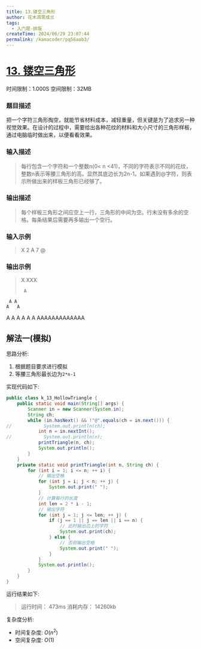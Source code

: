 ```yaml
---
title: 13.镂空三角形
author: 花木凋零成兰
tags:
  - 入门题-排版
createTime: 2024/06/29 23:07:44
permalink: /kamacoder/pq56aab3/
---
```


# [13. 镂空三角形](https://www.kamacoder.com/problempage.php?pid=1012)
时间限制：1.000S  空间限制：32MB
### 题目描述
把一个字符三角形掏空，就能节省材料成本，减轻重量，但关键是为了追求另一种视觉效果。在设计的过程中，需要给出各种花纹的材料和大小尺寸的三角形样板，通过电脑临时做出来，以便看看效果。
### 输入描述

> 每行包含一个字符和一个整数n(0< n <41)，不同的字符表示不同的花纹，整数n表示等腰三角形的高。显然其底边长为2n-1。如果遇到@字符，则表示所做出来的样板三角形已经够了。

### 输出描述
> 每个样板三角形之间应空上一行，三角形的中间为空。行末没有多余的空格。每条结果后需要再多输出一个空行。
### 输入示例
> X 2
A 7
@
### 输出示例
> X
>XXX
>
>      A
     A A
    A   A
   A     A
  A       A
 A         A
AAAAAAAAAAAAA

## 解法一(模拟)
思路分析:
1. 根据题目要求进行模拟
2. 等腰三角形最长边为`2*n-1`

实现代码如下:

```java
public class k_13_HollowTriangle {
    public static void main(String[] args) {
        Scanner in = new Scanner(System.in);
        String ch;
        while (in.hasNext() && !"@".equals(ch = in.next())) {
//            System.out.println(ch);
            int n = in.nextInt();
//            System.out.println(n);
            printTriangle(n, ch);
            System.out.println();
        }
    }
    private static void printTriangle(int n, String ch) {
        for (int i = 1; i <= n; ++ i) {
            // 输出空格
            for (int j = i; j < n; ++ j) {
                System.out.print(" ");
            }
            // 计算每行的长度
            int len = 2 * i - 1;
            // 输出字符
            for (int j = 1; j <= len; ++ j) {
                if (j == 1 || j == len || i == n) {
                    // 此时输出边上的字符
                    System.out.print(ch);
                } else {
                    // 否则输出空格
                    System.out.print(" ");
                }
            }
            System.out.println();
        }
    }
}
```

运行结果如下:
> 运行时间：
473ms
消耗内存：
14260kb

复杂度分析:
- 时间复杂度: $O(n^2)$
- 空间复杂度: $O(1)$
